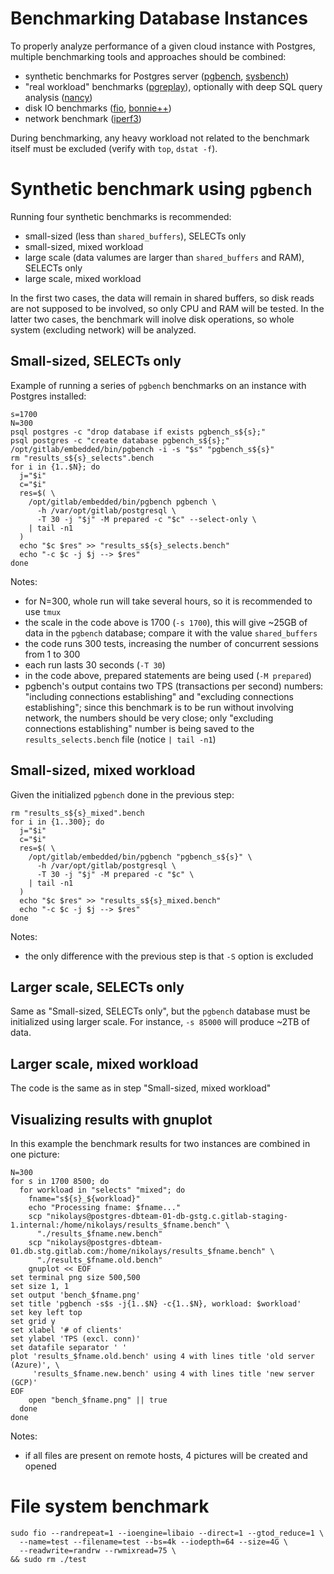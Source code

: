 # Benchmarking Database Instances

To properly analyze performance of a given cloud instance with Postgres, multiple benchmarking tools and approaches should be combined:
 - synthetic benchmarks for Postgres server ([pgbench](https://www.postgresql.org/docs/10/static/pgbench.html), [sysbench](https://github.com/akopytov/sysbench))
 - "real workload" benchmarks ([pgreplay](https://github.com/laurenz/pgreplay)), optionally with deep SQL query analysis ([nancy](https://github.com/postgres-ai/nancy))
 - disk IO benchmarks ([fio](https://github.com/axboe/fio), [bonnie++](https://en.wikipedia.org/wiki/Bonnie%2B%2B))
 - network benchmark ([iperf3](https://iperf.fr/))

During benchmarking, any heavy workload not related to the benchmark itself must be excluded (verify with `top`, `dstat -f`).

# Synthetic benchmark using `pgbench`

Running four synthetic benchmarks is recommended:
 - small-sized (less than `shared_buffers`), SELECTs only
 - small-sized, mixed workload
 - large scale (data valumes are larger than `shared_buffers` and RAM), SELECTs only
 - large scale, mixed workload

In the first two cases, the data will remain in shared buffers, so disk reads are not supposed to be involved, so only CPU and RAM will be tested. In the latter two cases, the benchmark will inolve disk operations, so whole system (excluding network) will be analyzed.

## Small-sized, SELECTs only
Example of running a series of `pgbench` benchmarks on an instance with Postgres installed:
```shell
s=1700
N=300
psql postgres -c "drop database if exists pgbench_s${s};"
psql postgres -c "create database pgbench_s${s};"
/opt/gitlab/embedded/bin/pgbench -i -s "$s" "pgbench_s${s}"
rm "results_s${s}_selects".bench
for i in {1..$N}; do
  j="$i"
  c="$i"
  res=$( \
    /opt/gitlab/embedded/bin/pgbench pgbench \
      -h /var/opt/gitlab/postgresql \
      -T 30 -j "$j" -M prepared -c "$c" --select-only \
    | tail -n1
  )
  echo "$c $res" >> "results_s${s}_selects.bench"
  echo "-c $c -j $j --> $res"
done
```

Notes:
 - for N=300, whole run will take several hours, so it is recommended to use `tmux`
 - the scale in the code above is 1700 (`-s 1700`), this will give ~25GB of data in the `pgbench` database; compare it with the value `shared_buffers`
 - the code runs 300 tests, increasing the number of concurrent sessions from 1 to 300
 - each run lasts 30 seconds (`-T 30`)
 - in the code above, prepared statements are being used (`-M prepared`)
 - pgbench's output contains two TPS (transactions per second) numbers: "including connections establishing" and "excluding connections establishing"; since this benchmark is to be run without involving network, the numbers should be very close; only "excluding connections establishing" number is being saved to the `results_selects.bench` file (notice `| tail -n1`)

## Small-sized, mixed workload

Given the initialized `pgbench` done in the previous step:
```shell
rm "results_s${s}_mixed".bench
for i in {1..300}; do
  j="$i"
  c="$i"
  res=$( \
    /opt/gitlab/embedded/bin/pgbench "pgbench_s${s}" \
      -h /var/opt/gitlab/postgresql \
      -T 30 -j "$j" -M prepared -c "$c" \
    | tail -n1
  )
  echo "$c $res" >> "results_s${s}_mixed.bench"
  echo "-c $c -j $j --> $res"
done
```
Notes:
 - the only difference with the previous step is that `-S` option is excluded

## Larger scale, SELECTs only

Same as "Small-sized, SELECTs only", but the `pgbench` database must be initialized using larger scale. For instance, `-s 85000` will produce ~2TB of data.

## Larger scale, mixed workload

The code is the same as in step "Small-sized, mixed workload"

## Visualizing results with gnuplot

In this example the benchmark results for two instances are combined in one picture: 
```shell
N=300
for s in 1700 8500; do
  for workload in "selects" "mixed"; do
    fname="s${s}_${workload}"
    echo "Processing fname: $fname..."
    scp "nikolays@postgres-dbteam-01-db-gstg.c.gitlab-staging-1.internal:/home/nikolays/results_$fname.bench" \
      "./results_$fname.new.bench"
    scp "nikolays@postgres-dbteam-01.db.stg.gitlab.com:/home/nikolays/results_$fname.bench" \
      "./results_$fname.old.bench"
    gnuplot << EOF
set terminal png size 500,500
set size 1, 1
set output 'bench_$fname.png'
set title 'pgbench -s$s -j{1..$N} -c{1..$N}, workload: $workload'
set key left top
set grid y
set xlabel '# of clients'
set ylabel 'TPS (excl. conn)'
set datafile separator ' '
plot 'results_$fname.old.bench' using 4 with lines title 'old server (Azure)', \
     'results_$fname.new.bench' using 4 with lines title 'new server (GCP)'
EOF
    open "bench_$fname.png" || true
  done
done
```

Notes:
 - if all files are present on remote hosts, 4 pictures will be created and opened

# File system benchmark

```shell
sudo fio --randrepeat=1 --ioengine=libaio --direct=1 --gtod_reduce=1 \
  --name=test --filename=test --bs=4k --iodepth=64 --size=4G \
  --readwrite=randrw --rwmixread=75 \
&& sudo rm ./test
```